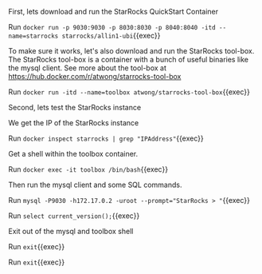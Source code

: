 
First, lets download and run the StarRocks QuickStart Container

Run `docker run -p 9030:9030 -p 8030:8030 -p 8040:8040 -itd --name=starrocks starrocks/allin1-ubi`{{exec}}

To make sure it works, let's also download and run the StarRocks tool-box.  The StarRocks tool-box is a container with a bunch of useful binaries like the mysql client.  See more about the tool-box at https://hub.docker.com/r/atwong/starrocks-tool-box

Run `docker run -itd --name=toolbox atwong/starrocks-tool-box`{{exec}}

Second, lets test the StarRocks instance

We get the IP of the StarRocks instance

Run `docker inspect starrocks | grep "IPAddress"`{{exec}}

Get a shell within the toolbox container.

Run `docker exec -it toolbox /bin/bash`{{exec}}

Then run the mysql client and some SQL commands.

Run `mysql -P9030 -h172.17.0.2 -uroot --prompt="StarRocks > "`{{exec}}

Run `select current_version();`{{exec}}

Exit out of the mysql and toolbox shell

Run `exit`{{exec}}

Run `exit`{{exec}}



